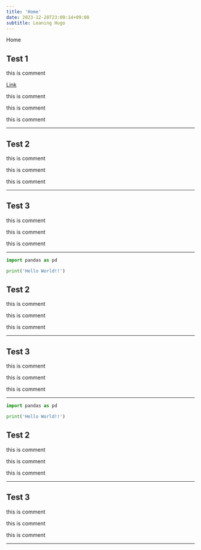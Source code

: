 ```yaml
---
title: 'Home'
date: 2023-12-28T23:09:14+09:00
subtitle: Leaning Hugo
---
```


Home

## Test 1

this is comment

<a class="btn btn-primary" href="#" role="button">Link</a>


this is comment

this is comment

this is comment

---

## Test 2

this is comment

this is comment

this is comment

---

## Test 3

this is comment

this is comment

this is comment

---

```python
import pandas as pd

print('Hello World!!')
```

## Test 2

this is comment

this is comment

this is comment

---

## Test 3

this is comment

this is comment

this is comment

---

```python
import pandas as pd

print('Hello World!!')
```

## Test 2

this is comment

this is comment

this is comment

---

## Test 3

this is comment

this is comment

this is comment

---